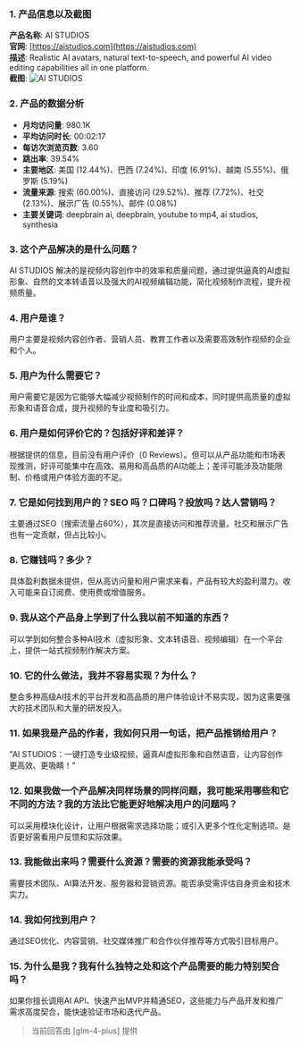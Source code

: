 ### 1. 产品信息以及截图

**产品名称**: AI STUDIOS  
**官网**: [https://aistudios.com](https://aistudios.com)  
**描述**: Realistic AI avatars, natural text-to-speech, and powerful AI video editing capabilities all in one platform.  
**截图**: ![AI STUDIOS](https://cdn-images.toolify.ai/173166398879777541.jpg)

### 2. 产品的数据分析

- **月均访问量**: 980.1K
- **平均访问时长**: 00:02:17
- **每访次浏览页数**: 3.60
- **跳出率**: 39.54%
- **主要地区**: 美国 (12.44%)、巴西 (7.24%)、印度 (6.91%)、越南 (5.55%)、俄罗斯 (5.19%)
- **流量来源**: 搜索 (60.00%)、直接访问 (29.52%)、推荐 (7.72%)、社交 (2.13%)、展示广告 (0.55%)、邮件 (0.08%)
- **主要关键词**: deepbrain ai, deepbrain, youtube to mp4, ai studios, synthesia

### 3. 这个产品解决的是什么问题？

AI STUDIOS 解决的是视频内容创作中的效率和质量问题，通过提供逼真的AI虚拟形象、自然的文本转语音以及强大的AI视频编辑功能，简化视频制作流程，提升视频质量。

### 4. 用户是谁？

用户主要是视频内容创作者、营销人员、教育工作者以及需要高效制作视频的企业和个人。

### 5. 用户为什么需要它？

用户需要它是因为它能够大幅减少视频制作的时间和成本，同时提供高质量的虚拟形象和语音合成，提升视频的专业度和吸引力。

### 6. 用户是如何评价它的？包括好评和差评？

根据提供的信息，目前没有用户评价（0 Reviews）。但可以从产品功能和市场表现推测，好评可能集中在高效、易用和高品质的AI功能上；差评可能涉及功能限制、价格或用户体验方面的不足。

### 7. 它是如何找到用户的？SEO 吗？口碑吗？投放吗？达人营销吗？

主要通过SEO（搜索流量占60%），其次是直接访问和推荐流量。社交和展示广告也有一定贡献，但占比较小。

### 8. 它赚钱吗？多少？

具体盈利数据未提供，但从高访问量和用户需求来看，产品有较大的盈利潜力。收入可能来自订阅费、使用费或增值服务。

### 9. 我从这个产品身上学到了什么我以前不知道的东西？

可以学到如何整合多种AI技术（虚拟形象、文本转语音、视频编辑）在一个平台上，提供一站式视频制作解决方案。

### 10. 它的什么做法，我并不容易实现？为什么？

整合多种高级AI技术的平台开发和高品质的用户体验设计不易实现，因为这需要强大的技术团队和大量的研发投入。

### 11. 如果我是产品的作者，我如何只用一句话，把产品推销给用户？

"AI STUDIOS：一键打造专业级视频，逼真AI虚拟形象和自然语音，让内容创作更高效、更吸睛！"

### 12. 如果我做一个产品解决同样场景的同样问题，我可能采用哪些和它不同的方法？我的方法比它能更好地解决用户的问题吗？

可以采用模块化设计，让用户根据需求选择功能；或引入更多个性化定制选项。是否更好需看用户反馈和实际效果。

### 13. 我能做出来吗？需要什么资源？需要的资源我能承受吗？

需要技术团队、AI算法开发、服务器和营销资源。能否承受需评估自身资金和技术实力。

### 14. 我如何找到用户？

通过SEO优化、内容营销、社交媒体推广和合作伙伴推荐等方式吸引目标用户。

### 15. 为什么是我？我有什么独特之处和这个产品需要的能力特别契合吗？

如果你擅长调用AI API、快速产出MVP并精通SEO，这些能力与产品开发和推广需求高度契合，能快速验证市场和迭代产品。

> 当前回答由 [glm-4-plus] 提供